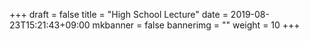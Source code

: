 +++
draft = false
title = "High School Lecture"
date = 2019-08-23T15:21:43+09:00
mkbanner = false
bannerimg = ""
weight = 10
+++
